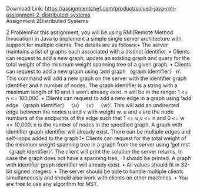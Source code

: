 Download Link: https://assignmentchef.com/product/solved-java-rmi-assignment-2-distributed-systems
<br>
Assignment 2Distributed Systems

2 ProblemFor this assignment, you will be using RMI(Remote Method Invocation) in Java to implement a simple single server architecture with support for multiple clients. The details are as follows:• The server maintains a list of graphs each associated with a distinct identiﬁer. • Clients can request to add a new graph, update an existing graph and query for the total weight of the minimum weight spanning tree of a given graph. • Clients can request to add a new graph using ‘add graph 〈graph identifier〉 n’. This command will add a new graph on the server with the identiﬁer graph identiﬁer and n number of nodes. The graph identiﬁer is a string with a maximum length of 10 and it won’t already exist. n will be in the range: 1 &lt;= n &lt;= 100,000. • Clients can request to add a new edge in a graph using ‘add edge 〈graph identifier〉 〈u〉 〈v〉 〈w〉’. This will add an undirected edge between the nodes u and v with weight w. u and v are the node numbers of the endpoints of the edge such that 1 &lt;= u,v &lt;= n and 0 &lt;= w &lt;= 10,000. n is the number of nodes in the speciﬁed graph. A graph with identiﬁer graph identiﬁer will already exist. There can be multiple edges and self-loops added to the graph.1• Clients can request for the total weight of the minimum weight spanning tree in a graph from the server using ‘get mst 〈graph identifier〉’. The client will print the solution the server returns. In case the graph does not have a spanning tree, -1 should be printed. A graph with identiﬁer graph identiﬁer will already exist. • All values should ﬁt in 32-bit signed integers. • The server should be able to handle multiple clients simultaneously and should also work with clients on other machines. • You are free to use any algorithm for MST.